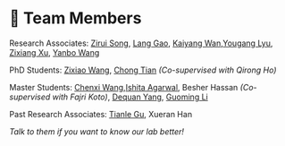 # 👥 Team Members

Research Associates: [Zirui Song](https://ziruisongbest.github.io/), [Lang Gao](https://heartyhaven.github.io/), [Kaiyang Wan](https://scholar.google.com/citations?user=v_faxAsAAAAJ&hl=en),[Yougang Lyu](https://youganglyu.github.io/), [Zixiang Xu](https://xzx34.github.io/), [Yanbo Wang](https://wyf23187.github.io/)

PhD Students: [Zixiao Wang](https://scholar.google.com/citations?user=1A9NbwEAAAAJ&hl=zh-CN), [Chong Tian](https://scholar.google.com/citations?user=MTZF0pEAAAAJ&hl=zh-CN) *(Co-supervised with Qirong Ho)*

Master Students: [Chenxi Wang](https://scholar.google.com/citations?user=Gtj8924AAAAJ&hl=en),[Ishita Agarwal](https://www.linkedin.com/in/ishitaaagarwal/?originalSubdomain=in), Besher Hassan *(Co-supervised with Fajri Koto)*, [Dequan Yang](https://www.linkedin.com/in/dequan-yang-58b183162/?originalSubdomain=ae), [Guoming Li](https://scholar.google.com/citations?user=MkxLbngAAAAJ&hl=zh-CN)

Past Research Associates:
[Tianle Gu](https://scholar.google.com/citations?user=wlW9_7QAAAAJ&hl=zh-CN), Xueran Han

*Talk to them if you want to know our lab better!*